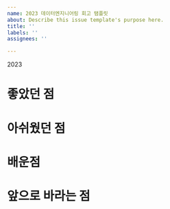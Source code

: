 ```yaml
---
name: 2023 데이터엔지니어링 회고 탬플릿
about: Describe this issue template's purpose here.
title: ''
labels: ''
assignees: ''

---
```


2023
# 좋았던 점

# 아쉬웠던 점

# 배운점

# 앞으로 바라는 점
